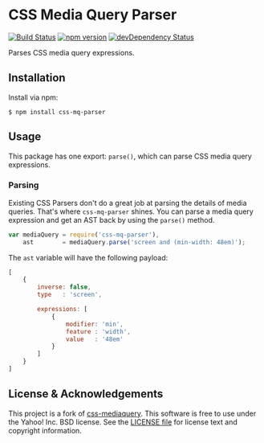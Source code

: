 CSS Media Query Parser
===============

[![Build Status](https://img.shields.io/travis/cvrebert/css-mq-parser/master.svg)](https://travis-ci.org/cvrebert/css-mq-parser)
[![npm version](https://img.shields.io/npm/v/css-mq-parser.svg)](https://www.npmjs.com/package/css-mq-parser)
[![devDependency Status](https://img.shields.io/david/dev/cvrebert/css-mq-parser.svg)](https://david-dm.org/cvrebert/css-mq-parser#info=devDependencies)

Parses CSS media query expressions.

Installation
------------

Install via npm:

```shell
$ npm install css-mq-parser
```

Usage
-----

This package has one export: `parse()`, which can parse CSS media
query expressions.

### Parsing

Existing CSS Parsers don't do a great job at parsing the details of media
queries. That's where `css-mq-parser` shines. You can parse a media query
expression and get an AST back by using the `parse()` method.

```javascript
var mediaQuery = require('css-mq-parser'),
    ast        = mediaQuery.parse('screen and (min-width: 48em)');
```

The `ast` variable will have the following payload:

```javascript
[
    {
        inverse: false,
        type   : 'screen',

        expressions: [
            {
                modifier: 'min',
                feature : 'width',
                value   : '48em'
            }
        ]
    }
]
```


License & Acknowledgements
-------

This project is a fork of [css-mediaquery](https://www.npmjs.com/package/css-mediaquery).
This software is free to use under the Yahoo! Inc. BSD license.
See the [LICENSE file](https://github.com/cvrebert/css-mq-parser/blob/master/LICENSE.txt) for license text and copyright information.
